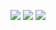 ![](http://github-profile-summary-cards.vercel.app/api/cards/profile-details?username=53m1k0l0n&theme=2077)
![](http://github-profile-summary-cards.vercel.app/api/cards/stats?username=53m1k0l0n&theme=2077) ![](http://github-profile-summary-cards.vercel.app/api/cards/productive-time?username=53m1k0l0n&theme=2077&utcOffset=8)

<!--
**53m1k0l0n/53m1k0l0n** is a ✨ _special_ ✨ repository because its `README.md` (this file) appears on your GitHub profile.

Here are some ideas to get you started:

- 🔭 I’m currently working on ...
- 🌱 I’m currently learning ...
- 👯 I’m looking to collaborate on ...
- 🤔 I’m looking for help with ...
- 💬 Ask me about ...
- 📫 How to reach me: ...
- 😄 Pronouns: ...
- ⚡ Fun fact: ...
-->
